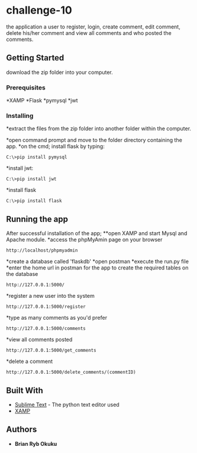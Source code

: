 # challenge-10

the application a user to register, login, create comment, edit comment, delete his/her comment and view all comments and who posted the comments.

## Getting Started

download the zip folder into your computer.

### Prerequisites

*XAMP
*Flask
*pymysql
*jwt


### Installing
*extract the files from the zip folder into another folder within the computer.

*open command prompt and move to the folder directory containing the app.
*on the cmd; install flask by typing:
```
C:\>pip install pymysql
```
*install jwt:
```
C:\>pip install jwt
```
*install flask
```
C:\>pip install flask
```

## Running the app

After successful installation of the app;
**open XAMP and start Mysql and Apache module.
*access the phpMyAmin page on your browser
```
http://localhost/phpmyadmin
```
*create a database called 'flaskdb'
*open postman
*execute the run.py file
*enter the home url in postman for the app to create the required tables on the database
```
http://127.0.0.1:5000/
```
*register a new user into the system
```
http://127.0.0.1:5000/register
```
*type as many comments as you'd prefer
```
http://127.0.0.1:5000/comments
```
*view all comments posted
```
http://127.0.0.1:5000/get_comments
```
*delete a comment
```
http://127.0.0.1:5000/delete_comments/(commentID)
```


## Built With

* [Sublime Text](http://www.sublimetext.com/) - The python text editor used
* [XAMP](https://www.apachefriends.org/index.html) 

## Authors

* **Brian Ryb Okuku** 
